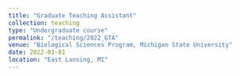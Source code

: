 ```yaml
---
title: "Graduate Teaching Assistant"
collection: teaching
type: "Undergraduate course"
permalink: "/teaching/2022_GTA"
venue: "Biological Sciences Program, Michigan State University"
date: 2022-01-01
location: "East Lansing, MI"
---
```

